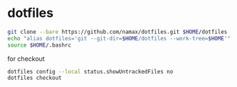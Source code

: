 # dotfiles

``` bash
git clone --bare https://github.com/namax/dotfiles.git $HOME/dotfiles
echo "alias dotfiles='git --git-dir=$HOME/dotfiles --work-tree=$HOME'" >> $HOME/.bashrc
source $HOME/.bashrc
```

for checkout

``` bash
dotfiles config --local status.showUntrackedFiles no
dotfiles checkout
```
